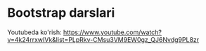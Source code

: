 # Bootstrap darslari

Youtubeda ko'rish: https://www.youtube.com/watch?v=4k24rrxwIVk&list=PLpRkv-CMsu3VM9EW0gz_QJ6Nvdg9PL8zr